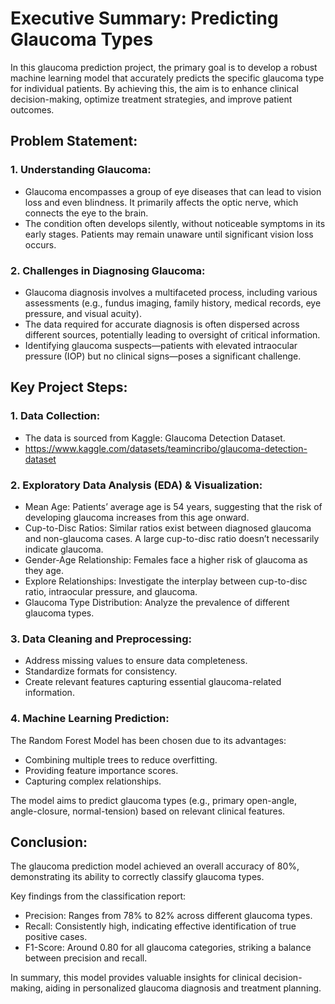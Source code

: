 # Executive Summary: Predicting Glaucoma Types

In this glaucoma prediction project, the primary goal is to develop a robust machine learning model that accurately predicts the specific glaucoma type for individual patients. 
By achieving this, the aim is to enhance clinical decision-making, optimize treatment strategies, and improve patient outcomes.

## Problem Statement:

### 1.	Understanding Glaucoma:
- Glaucoma encompasses a group of eye diseases that can lead to vision loss and even blindness. It primarily affects the optic nerve, which connects the eye to the brain.
- The condition often develops silently, without noticeable symptoms in its early stages. Patients may remain unaware until significant vision loss occurs.

### 2.	Challenges in Diagnosing Glaucoma:
- Glaucoma diagnosis involves a multifaceted process, including various assessments (e.g., fundus imaging, family history, medical records, eye pressure, and visual acuity).
- The data required for accurate diagnosis is often dispersed across different sources, potentially leading to oversight of critical information.
- Identifying glaucoma suspects—patients with elevated intraocular pressure (IOP) but no clinical signs—poses a significant challenge.

## Key Project Steps:
### 1.	Data Collection:
- The data is sourced from Kaggle: Glaucoma Detection Dataset.
- https://www.kaggle.com/datasets/teamincribo/glaucoma-detection-dataset

### 2.	Exploratory Data Analysis (EDA) & Visualization:
  - Mean Age: Patients’ average age is 54 years, suggesting that the risk of developing glaucoma increases from this age onward.
  - Cup-to-Disc Ratios: Similar ratios exist between diagnosed glaucoma and non-glaucoma cases. A large cup-to-disc ratio doesn’t necessarily indicate glaucoma.
  - Gender-Age Relationship: Females face a higher risk of glaucoma as they age.
  - Explore Relationships: Investigate the interplay between cup-to-disc ratio, intraocular pressure, and glaucoma.
  - Glaucoma Type Distribution: Analyze the prevalence of different glaucoma types.

### 3.	Data Cleaning and Preprocessing:
  - Address missing values to ensure data completeness.
  - Standardize formats for consistency.
  - Create relevant features capturing essential glaucoma-related information.

### 4.	Machine Learning Prediction:
   
The Random Forest Model has been chosen due to its advantages:
  -	Combining multiple trees to reduce overfitting.
  -	Providing feature importance scores.
  - Capturing complex relationships.

 The model aims to predict glaucoma types (e.g., primary open-angle, angle-closure, normal-tension) based on relevant clinical features.

## Conclusion:

The glaucoma prediction model achieved an overall accuracy of 80%, demonstrating its ability to correctly classify glaucoma types.
  
Key findings from the classification report:
- Precision: Ranges from 78% to 82% across different glaucoma types.
- Recall: Consistently high, indicating effective identification of true positive cases.
- F1-Score: Around 0.80 for all glaucoma categories, striking a balance between precision and recall.

 In summary, this model provides valuable insights for clinical decision-making, aiding in personalized glaucoma diagnosis and treatment planning.

